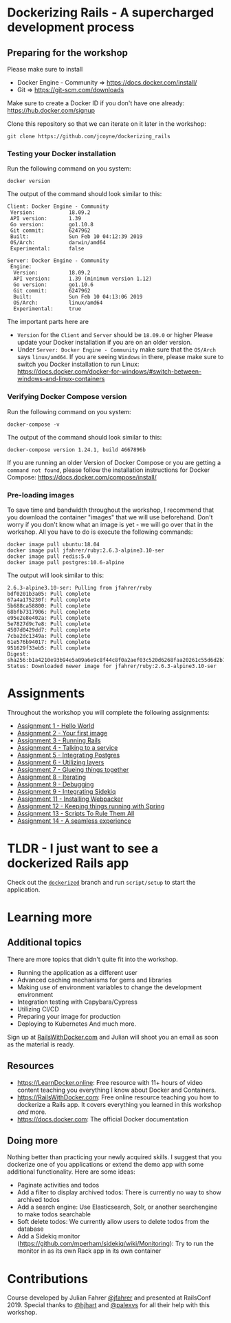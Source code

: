 # Dockerizing Rails - A supercharged development process

## Preparing for the workshop
Please make sure to install
* Docker Engine - Community => https://docs.docker.com/install/
* Git => https://git-scm.com/downloads

Make sure to create a Docker ID if you don't have one already: https://hub.docker.com/signup

Clone this repository so that we can iterate on it later in the workshop:
```
git clone https://github.com/jcoyne/dockerizing_rails
```

### Testing your Docker installation
Run the following command on you system:
```
docker version
```

The output of the command should look similar to this:
```
Client: Docker Engine - Community
 Version:           18.09.2
 API version:       1.39
 Go version:        go1.10.8
 Git commit:        6247962
 Built:             Sun Feb 10 04:12:39 2019
 OS/Arch:           darwin/amd64
 Experimental:      false

Server: Docker Engine - Community
 Engine:
  Version:          18.09.2
  API version:      1.39 (minimum version 1.12)
  Go version:       go1.10.6
  Git commit:       6247962
  Built:            Sun Feb 10 04:13:06 2019
  OS/Arch:          linux/amd64
  Experimental:     true
```

The important parts here are
* `Version` for the `Client` and `Server` should be `18.09.0` or higher
  Please update your Docker installation if you are on an older version.
* Under `Server: Docker Engine - Community` make sure that the  `OS/Arch` says `linux/amd64`.
  If you are seeing `Windows` in there, please make sure to switch you Docker installation to run Linux: https://docs.docker.com/docker-for-windows/#switch-between-windows-and-linux-containers

### Verifying Docker Compose version
Run the following command on you system:
```
docker-compose -v
```

The output of the command should look similar to this:
```
docker-compose version 1.24.1, build 4667896b
```

If you are running an older Version of Docker Compose or you are getting a `command not found`, please follow the installation instructions for Docker Compose: https://docs.docker.com/compose/install/


### Pre-loading images
To save time and bandwidth throughout the workshop, I recommend that you download the container "images" that we will use beforehand. Don't worry if you don't know what an image is yet - we will go over that in the workshop. All you have to do is execute the following commands:

```
docker image pull ubuntu:18.04
docker image pull jfahrer/ruby:2.6.3-alpine3.10-ser
docker image pull redis:5.0
docker image pull postgres:10.6-alpine
```

The output will look similar to this:
```
2.6.3-alpine3.10-ser: Pulling from jfahrer/ruby
bdf0201b3a05: Pull complete
67a4a175230f: Pull complete
5b688ca58800: Pull complete
68bfb7317906: Pull complete
e95e2e8e402a: Pull complete
5e7827d9c7e8: Pull complete
4507d0429dd7: Pull complete
7cba2dc1349a: Pull complete
61e576b94017: Pull complete
951629f33eb5: Pull complete
Digest: sha256:b1a4210e93b94e5a09a6e9c8f44c8f0a2aef03c520d6268faa20261c55d6d2b7
Status: Downloaded newer image for jfahrer/ruby:2.6.3-alpine3.10-ser
```

# Assignments
Throughout the workshop you will complete the following assignments:

* [Assignment 1 - Hello World](_assignments/assignment_01.md)
* [Assignment 2 - Your first image](_assignments/assignment_02.md)
* [Assignment 3 - Running Rails](_assignments/assignment_03.md)
* [Assignment 4 - Talking to a service](_assignments/assignment_04.md)
* [Assignment 5 - Integrating Postgres](_assignments/assignment_05.md)
* [Assignment 6 - Utilizing layers](_assignments/assignment_06.md)
* [Assignment 7 - Glueing things together](_assignments/assignment_07.md)
* [Assignment 8 - Iterating](_assignments/assignment_08.md)
* [Assignment 9 - Debugging](_assignments/assignment_09.md)
* [Assignment 9 - Integrating Sidekiq](_assignments/assignment_10.md)
* [Assignment 11 - Installing Webpacker](_assignments/assignment_11.md)
* [Assignment 12 - Keeping things running with Spring](_assignments/assignment_12.md)
* [Assignment 13 - Scripts To Rule Them All](_assignments/assignment_13.md)
* [Assignment 14 - A seamless experience](_assignments/assignment_14.md)

# TLDR - I just want to see a dockerized Rails app
Check out the [`dockerized`](https://github.com/jcoyne/dockerizing_rails/tree/dockerized) branch and run `script/setup` to start the application.

# Learning more
## Additional topics
There are more topics that didn't quite fit into the workshop.
* Running the application as a different user
* Advanced caching mechanisms for gems and libraries
* Making use of environment variables to change the development environment
* Integration testing with Capybara/Cypress
* Utilizing CI/CD
* Preparing your image for production
* Deploying to Kubernetes
And much more.

Sign up at [RailsWithDocker.com](https://RailsWithDocker.com) and Julian will shoot you an email as soon as the material is ready.

## Resources
* https://LearnDocker.online: Free resource with 11+ hours of video content teaching you everything I know about Docker and Containers.
* https://RailsWithDocker.com: Free online resource teaching you how to dockerize a Rails app. It covers everything you learned in this workshop *and* more.
* https://docs.docker.com: The official Docker documentation

## Doing more
Nothing better than practicing your newly acquired skills. I suggest that you dockerize one of you applications or extend the demo app with some additional functionality. Here are some ideas:
* Paginate activities and todos
* Add a filter to display archived todos: There is currently no way to show archived todos
* Add a search engine: Use Elasticsearch, Solr, or another searchengine to make todos searchable
* Soft delete todos: We currently allow users to delete todos from the database
* Add a Sidekiq monitor (https://github.com/mperham/sidekiq/wiki/Monitoring): Try to run the monitor in as its own Rack app in its own container


# Contributions
Course developed by Julian Fahrer [@jfahrer](https://github.com/jfahrer/) and presented at RailsConf 2019.
Special thanks to [@hjhart](https://github.com/hjhart) and [@palexvs](https://github.com/palexvs) for all their help with this workshop.
